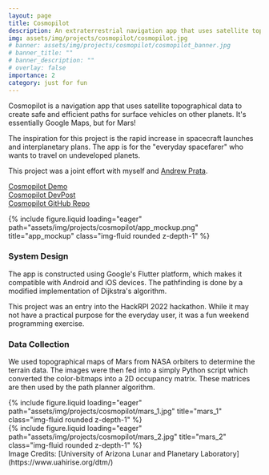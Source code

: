 ```yaml
---
layout: page
title: Cosmopilot
description: An extraterrestrial navigation app that uses satellite topographical data to generate safe paths.
img: assets/img/projects/cosmopilot/cosmopilot.jpg
# banner: assets/img/projects/cosmopilot/cosmopilot_banner.jpg
# banner_title: ""
# banner_description: ""
# overlay: false
importance: 2
category: just for fun
---
```



<div class="row align-items-center">
  <!-- Left column: Text -->
    <div class="col-md-7 mt-3 mt-md-0">
    <p>
        Cosmopilot is a navigation app that uses satellite topographical data to create safe and efficient paths for surface vehicles on other planets. It's essentially Google Maps, but for Mars!
    </p>
    <p>
        The inspiration for this project is the rapid increase in spacecraft launches and interplanetary plans. The app is for the "everyday spacefarer" who wants to travel on undeveloped planets.
    </p>
    <p>
        This project was a joint effort with myself and 
        <a href="https://www.linkedin.com/in/andrew-p-jr" target="_blank">Andrew Prata</a>.
    </p>
    <p>
        <a href="https://www.youtube.com/watch?v=wlNoBsW1HoA" target="_blank">Cosmopilot Demo</a><br>
        <a href="https://devpost.com/software/cosmopilot-an-extraterrestial-navigator" target="_blank">Cosmopilot DevPost</a><br>
        <a href="https://github.com/anaveo/cosmopilot" target="_blank">Cosmopilot GitHub Repo</a>
    </p>
    </div>


  <!-- Right column: Portrait Image -->
  <div class="col-md-5 mt-3 mt-md-0 text-center">
    {% include figure.liquid 
      loading="eager" 
      path="assets/img/projects/cosmopilot/app_mockup.png"  
      title="app_mockup" 
      class="img-fluid rounded z-depth-1"
    %}
  </div>
</div>

### System Design  

The app is constructed using Google's Flutter platform, which makes it compatible with Android and iOS devices. The pathfinding is done by a modified implementation of Dijkstra's algorithm.  

This project was an entry into the HackRPI 2022 hackathon. While it may not have a practical purpose for the everyday user, it was a fun weekend programming exercise.

### Data Collection  

We used topographical maps of Mars from NASA orbiters to determine the terrain data. The images were then fed into a simply Python script which converted the color-bitmaps into a 2D occupancy matrix. These matrices are then used by the path planner algorithm.  

<div class="row">
    <div class="col-sm mt-4 mt-md-0">
        {% include figure.liquid loading="eager" path="assets/img/projects/cosmopilot/mars_1.jpg" title="mars_1" class="img-fluid rounded z-depth-1" %}
    </div>
    <div class="col-sm mt-4 mt-md-0">
        {% include figure.liquid loading="eager" path="assets/img/projects/cosmopilot/mars_2.jpg" title="mars_2" class="img-fluid rounded z-depth-1" %}
    </div>
</div>
<div class="caption">
    Image Credits: [University of Arizona Lunar and Planetary Laboratory](https://www.uahirise.org/dtm/)
</div>

